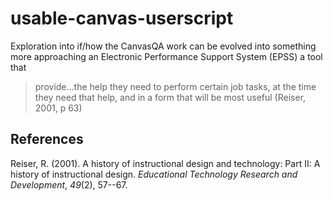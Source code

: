 # usable-canvas-userscript

Exploration into if/how the CanvasQA work can be evolved into something more approaching an Electronic Performance Support System (EPSS) a tool that
> provide...the help they need to perform certain job tasks, at the time they need that help, and in a form that will be most useful (Reiser, 2001, p 63)

## References

Reiser, R. (2001). A history of instructional design and technology: Part II: A history of instructional design. *Educational Technology Research and Development*, *49*(2), 57--67.